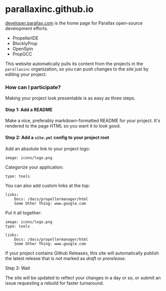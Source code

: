 # parallaxinc.github.io

[developer.parallax.com](http://developer.parallax.com) is the home page for Parallax open-source development efforts.

- PropellerIDE
- BlocklyProp
- OpenSpin
- PropGCC

This website automatically pulls its content from the projects in the `parallaxinc` organization, so you can push changes to the site just by editing your project.

### How can I participate?

Making your project look presentable is as easy as three steps.

#### Step 1: Add a README

Make a nice, preferably markdown-formatted README for your project. It's rendered to the page HTML so you want it to look good.

#### Step 2: Add a `site.yml` config to your project root

Add an absolute link to your project logo:

    image: icons/logo.png
    
Categorize your application:

    type: tools

You can also add custom links at the top:

    links:
        Docs: /docs/propellermanager/html
        Some Other Thing: www.google.com
        
Put it all together:

    image: icons/logo.png
    type: tools

    links:
        Docs: /docs/propellermanager/html
        Some Other Thing: www.google.com

If your project contains Github Releases, this site will automatically publish the latest release that is *not* marked as *draft* or *prerelease*.

Step 3: Wait

The site will be updated to reflect your changes in a day or so, or submit an issue requesting a rebuild for faster turnaround.
